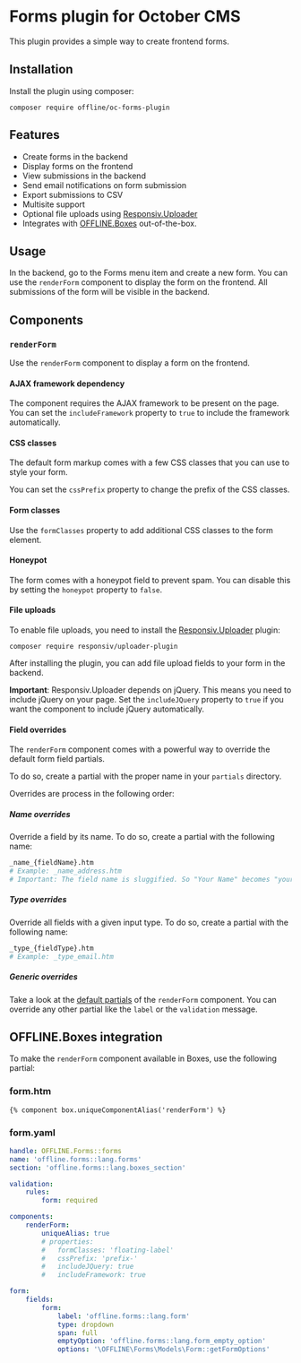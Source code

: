 # Forms plugin for October CMS

This plugin provides a simple way to create frontend forms.

## Installation

Install the plugin using composer:

```
composer require offline/oc-forms-plugin
```

## Features

- Create forms in the backend
- Display forms on the frontend
- View submissions in the backend
- Send email notifications on form submission
- Export submissions to CSV
- Multisite support
- Optional file uploads using [Responsiv.Uploader](https://octobercms.com/plugin/responsiv-uploader)
- Integrates with [OFFLINE.Boxes](https://octobercms.com/plugin/offline-boxes) out-of-the-box.


## Usage

In the backend, go to the Forms menu item and create a new form. You can use the `renderForm` component to display
the form on the frontend. All submissions of the form will be visible in the backend.

## Components

### `renderForm`

Use the `renderForm` component to display a form on the frontend.

#### AJAX framework dependency

The component requires the AJAX framework to be present on the page.
You can set the `includeFramework` property to `true` to include the framework automatically.

#### CSS classes

The default form markup comes with a few CSS classes that you can use to style your form.

You can set the `cssPrefix` property to change the prefix of the CSS classes.

#### Form classes

Use the `formClasses` property to add additional CSS classes to the form element.

#### Honeypot

The form comes with a honeypot field to prevent spam. You can disable this by setting the `honeypot` property to `false`.

#### File uploads

To enable file uploads, you need to install the [Responsiv.Uploader](https://octobercms.com/plugin/responsiv-uploader) plugin:

```
composer require responsiv/uploader-plugin
```

After installing the plugin, you can add file upload fields to your form in the backend.

**Important**: Responsiv.Uploader depends on jQuery. This means you need to include jQuery on your page.
Set the `includeJQuery` property to `true` if you want the component to include jQuery automatically.

#### Field overrides

The `renderForm` component comes with a powerful way to override the default form field partials.

To do so, create a partial with the proper name in your `partials` directory.

Overrides are process in the following order:

##### Name overrides

Override a field by its name. To do so, create a partial with the following name:

```bash
_name_{fieldName}.htm
# Example: _name_address.htm
# Important: The field name is sluggified. So "Your Name" becomes "your-name".
```

##### Type overrides

Override all fields with a given input type. To do so, create a partial with the following name:

```bash
_type_{fieldType}.htm
# Example: _type_email.htm
```

##### Generic overrides

Take a look at the [default partials](./components/renderform) of the `renderForm` component.
You can override any other partial like the `label` or the `validation` message.


## OFFLINE.Boxes integration

To make the `renderForm` component available in Boxes, use the following partial:

### form.htm

```twig
{% component box.uniqueComponentAlias('renderForm') %}
```

### form.yaml

```yaml
handle: OFFLINE.Forms::forms
name: 'offline.forms::lang.forms'
section: 'offline.forms::lang.boxes_section'

validation:
    rules:
        form: required

components:
    renderForm:
        uniqueAlias: true
        # properties:
        #   formClasses: 'floating-label'
        #   cssPrefix: 'prefix-'
        #   includeJQuery: true
        #   includeFramework: true

form:
    fields:
        form:
            label: 'offline.forms::lang.form'
            type: dropdown
            span: full
            emptyOption: 'offline.forms::lang.form_empty_option'
            options: '\OFFLINE\Forms\Models\Form::getFormOptions'
```
